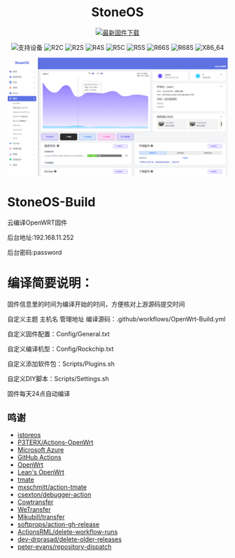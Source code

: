 <div align="center">

<h1 align="center">StoneOS</h1>

[![最新固件下载](https://img.shields.io/github/v/release/s71557/StoneOS?style=flat-square&label=最新固件下载)](../../releases/latest)

![支持设备](https://img.shields.io/badge/支持设备:-blueviolet.svg?style=flat-square) ![R2C](https://img.shields.io/badge/R2C-blue.svg?style=flat-square) ![R2S](https://img.shields.io/badge/R2S-blue.svg?style=flat-square) ![R4S](https://img.shields.io/badge/R4S-blue.svg?style=flat-square) ![R5C](https://img.shields.io/badge/R5C-blue.svg?style=flat-square) ![R5S](https://img.shields.io/badge/R5S-blue.svg?style=flat-square) ![R66S](https://img.shields.io/badge/R66S-blue.svg?style=flat-square) ![R68S](https://img.shields.io/badge/R68S-blue.svg?style=flat-square) ![X86_64](https://img.shields.io/badge/X86_64-blue.svg?style=flat-square)

![cover](./docs/images/cover.png)

</div>

# StoneOS-Build
云编译OpenWRT固件

后台地址:192.168.11.252

后台密码:password


# 编译简要说明：
固件信息里的时间为编译开始的时间，方便核对上游源码提交时间

自定义主题 主机名 管理地址 编译源码：.github/workflows/OpenWrt-Build.yml

自定义固件配置：Config/General.txt

自定义编译机型：Config/Rockchip.txt

自定义添加软件包：Scripts/Plugins.sh

自定义DIY脚本：Scripts/Settings.sh

固件每天24点自动编译

## 鸣谢

- [istoreos](https://github.com/istoreos/istoreos)
- [P3TERX/Actions-OpenWrt](https://github.com/P3TERX/Actions-OpenWrt)
- [Microsoft Azure](https://azure.microsoft.com)
- [GitHub Actions](https://github.com/features/actions)
- [OpenWrt](https://github.com/openwrt/openwrt)
- [Lean&#39;s OpenWrt](https://github.com/coolsnowwolf/lede)
- [tmate](https://github.com/tmate-io/tmate)
- [mxschmitt/action-tmate](https://github.com/mxschmitt/action-tmate)
- [csexton/debugger-action](https://github.com/csexton/debugger-action)
- [Cowtransfer](https://cowtransfer.com)
- [WeTransfer](https://wetransfer.com/)
- [Mikubill/transfer](https://github.com/Mikubill/transfer)
- [softprops/action-gh-release](https://github.com/softprops/action-gh-release)
- [ActionsRML/delete-workflow-runs](https://github.com/ActionsRML/delete-workflow-runs)
- [dev-drprasad/delete-older-releases](https://github.com/dev-drprasad/delete-older-releases)
- [peter-evans/repository-dispatch](https://github.com/peter-evans/repository-dispatch)
